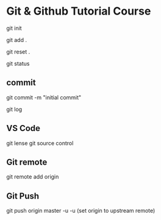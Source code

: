 # Git & Github Tutorial Course

git init

git add .

git reset . 

git status


## commit

 git commit -m "initial commit"

 git log

## VS Code 
  git lense
  git source control

## Git remote

git remote add origin <git url>



## Git Push

git push origin master -u 
-u (set origin to upstream remote)
